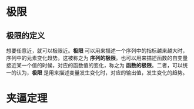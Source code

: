 # 极限

## 极限的定义

想要任意近，就可以极限近。**极限** 可以用来描述一个序列中的指标越来越大时，序列中的元素变化趋势。这被称之为 **序列的极限**。也可以用来描述函数的自变量接近某一个值的时候，对应的函数值的变化，称之为 **函数的极限**。二者，可以统一的认为，**极限** 是用来描述变量发生变化时，对应的输出值，发生变化的趋势。

# 夹逼定理
